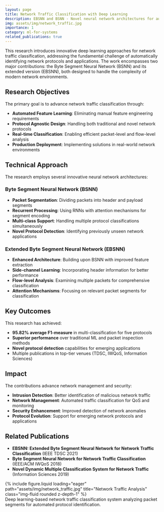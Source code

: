 ```yaml
---
layout: page
title: Network Traffic Classification with Deep Learning
description: EBSNN and BSNN - Novel neural network architectures for automated network traffic classification
img: assets/img/network_traffic.jpg
importance: 1
category: ml-for-systems
related_publications: true
---
```


This research introduces innovative deep learning approaches for network traffic classification, addressing the fundamental challenge of automatically identifying network protocols and applications. The work encompasses two major contributions: the Byte Segment Neural Network (BSNN) and its extended version (EBSNN), both designed to handle the complexity of modern network environments.

## Research Objectives

The primary goal is to advance network traffic classification through:
- **Automated Feature Learning**: Eliminating manual feature engineering requirements
- **Protocol Agnostic Design**: Handling both traditional and novel network protocols
- **Real-time Classification**: Enabling efficient packet-level and flow-level analysis
- **Production Deployment**: Implementing solutions in real-world network environments

## Technical Approach

The research employs several innovative neural network architectures:

### Byte Segment Neural Network (BSNN)
- **Packet Segmentation**: Dividing packets into header and payload segments
- **Recurrent Processing**: Using RNNs with attention mechanisms for segment encoding
- **Multi-class Support**: Handling multiple protocol classifications simultaneously
- **Novel Protocol Detection**: Identifying previously unseen network applications

### Extended Byte Segment Neural Network (EBSNN)
- **Enhanced Architecture**: Building upon BSNN with improved feature extraction
- **Side-channel Learning**: Incorporating header information for better performance
- **Flow-level Analysis**: Examining multiple packets for comprehensive classification
- **Attention Mechanisms**: Focusing on relevant packet segments for classification

## Key Outcomes

This research has achieved:
- **95.82% average F1-measure** in multi-classification for five protocols
- **Superior performance** over traditional ML and packet inspection methods
- **Novel protocol detection** capabilities for emerging applications
- Multiple publications in top-tier venues (TDSC, IWQoS, Information Sciences)

## Impact

The contributions advance network management and security:
- **Intrusion Detection**: Better identification of malicious network traffic
- **Network Management**: Automated traffic classification for QoS and monitoring
- **Security Enhancement**: Improved detection of network anomalies
- **Protocol Evolution**: Support for emerging network protocols and applications

## Related Publications

- **EBSNN: Extended Byte Segment Neural Network for Network Traffic Classification** (IEEE TDSC 2021)
- **Byte Segment Neural Network for Network Traffic Classification** (IEEE/ACM IWQoS 2018)
- **Novel Dynamic Multiple Classification System for Network Traffic** (Information Sciences 2019)

<div class="row">
    <div class="col-sm mt-3 mt-md-0">
        {% include figure.liquid loading="eager" path="assets/img/network_traffic.jpg" title="Network Traffic Analysis" class="img-fluid rounded z-depth-1" %}
    </div>
</div>
<div class="caption">
    Deep learning-based network traffic classification system analyzing packet segments for automated protocol identification.
</div>

